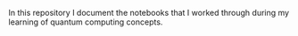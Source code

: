 In this repository I document the notebooks that I worked through during my learning of quantum computing concepts.
